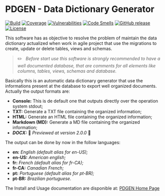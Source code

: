 # PDGEN - Data Dictionary Generator

[![Build](https://github.com/gsdenys/pdgen/actions/workflows/main.yml/badge.svg)](https://github.com/gsdenys/pdgen/actions/workflows/main.yml) [![Coverage](https://sonarcloud.io/api/project_badges/measure?project=gsdenys_pdgen&metric=coverage)](https://sonarcloud.io/summary/new_code?id=gsdenys_pdgen) [![Vulnerabilities](https://sonarcloud.io/api/project_badges/measure?project=gsdenys_pdgen&metric=vulnerabilities)](https://sonarcloud.io/summary/new_code?id=gsdenys_pdgen) [![Code Smells](https://sonarcloud.io/api/project_badges/measure?project=gsdenys_pdgen&metric=code_smells)](https://sonarcloud.io/summary/new_code?id=gsdenys_pdgen) [![GitHub release](https://img.shields.io/github/release/gsdenys/pdgen.svg)](https://GitHub.com/gsdenys/pdgen/releases/) [![License](https://img.shields.io/badge/License-Apache_2.0-blue.svg)](https://opensource.org/licenses/Apache-2.0)


This software has as objective to resolve the problem of maintain the data dictionary actualized when work in agile project that use the migrations to create, update or delete tables, views and schemas.

> :pencil2: &nbsp; _Before start use this software is strongly recommended to have a well documented database, that are comments for all elements like columns, tables, views, schemas and database._


Basically this is an automatic data dictionary generator that use the informations present at the database to export well organized documents. Actually the output formats are:

* __Console:__ This is de default one that outputs directly over the operation system stdout;
* __TXT:__ Generate a TXT file containing the organized information;
* __HTML:__ Generate an HTML file containing the organized information;
* __Markdown (MD):__ Generate a MD file containing the organized information;
* **_DOCX:_** :construction_worker: _Previewed at version 2.0.0_ :construction:

The output can be done by now in the follow languages:

* __en:__ _English (default alias for en-US);_
* __en-US:__ _American english;_
* __fr:__ _French (default alias for fr-CA);_
* __fr-CA:__ _Canadian French;_
* __pt:__ _Portuguese (default alias for pt-BR);_
* __pt-BR:__ _Brazilian portuguese._


The Install and Usage documentation are disponible at: [PDGEN Home Page](https://gsdenys.github.io/pdgen)


